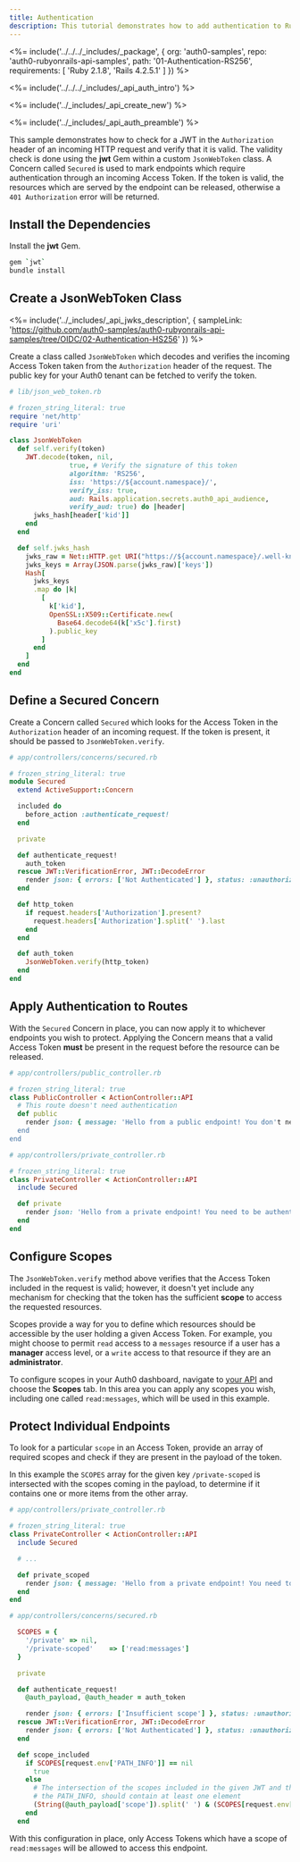 ```yaml
---
title: Authentication
description: This tutorial demonstrates how to add authentication to Ruby on Rails API
---
```


<%= include('../../../_includes/_package', {
  org: 'auth0-samples',
  repo: 'auth0-rubyonrails-api-samples',
  path: '01-Authentication-RS256',
  requirements: [
    'Ruby 2.1.8',
    'Rails 4.2.5.1'
  ]
}) %>

<%= include('../../../_includes/_api_auth_intro') %>

<%= include('../_includes/_api_create_new') %>

<%= include('../_includes/_api_auth_preamble') %>

This sample demonstrates how to check for a JWT in the `Authorization` header of an incoming HTTP request and verify that it is valid. The validity check is done using the **jwt** Gem within a custom `JsonWebToken` class. A Concern called `Secured` is used to mark endpoints which require authentication through an incoming Access Token. If the token is valid, the resources which are served by the endpoint can be released, otherwise a `401 Authorization` error will be returned.

## Install the Dependencies

Install the **jwt** Gem.

```bash
gem `jwt`
bundle install
```

## Create a JsonWebToken Class

<%= include('../_includes/_api_jwks_description', { sampleLink: 'https://github.com/auth0-samples/auth0-rubyonrails-api-samples/tree/OIDC/02-Authentication-HS256' }) %>

Create a class called `JsonWebToken` which decodes and verifies the incoming Access Token taken from the `Authorization` header of the request. The public key for your Auth0 tenant can be fetched to verify the token.

```rb
# lib/json_web_token.rb

# frozen_string_literal: true
require 'net/http'
require 'uri'

class JsonWebToken
  def self.verify(token)
    JWT.decode(token, nil,
               true, # Verify the signature of this token
               algorithm: 'RS256',
               iss: 'https://${account.namespace}/',
               verify_iss: true,
               aud: Rails.application.secrets.auth0_api_audience,
               verify_aud: true) do |header|
      jwks_hash[header['kid']]
    end
  end

  def self.jwks_hash
    jwks_raw = Net::HTTP.get URI("https://${account.namespace}/.well-known/jwks.json")
    jwks_keys = Array(JSON.parse(jwks_raw)['keys'])
    Hash[
      jwks_keys
      .map do |k|
        [
          k['kid'],
          OpenSSL::X509::Certificate.new(
            Base64.decode64(k['x5c'].first)
          ).public_key
        ]
      end
    ]
  end
end
```

## Define a Secured Concern

Create a Concern called `Secured` which looks for the Access Token in the `Authorization` header of an incoming request. If the token is present, it should be passed to `JsonWebToken.verify`.

```rb
# app/controllers/concerns/secured.rb

# frozen_string_literal: true
module Secured
  extend ActiveSupport::Concern

  included do
    before_action :authenticate_request!
  end

  private

  def authenticate_request!
    auth_token
  rescue JWT::VerificationError, JWT::DecodeError
    render json: { errors: ['Not Authenticated'] }, status: :unauthorized
  end

  def http_token
    if request.headers['Authorization'].present?
      request.headers['Authorization'].split(' ').last
    end
  end

  def auth_token
    JsonWebToken.verify(http_token)
  end
end
```

## Apply Authentication to Routes

With the `Secured` Concern in place, you can now apply it to whichever endpoints you wish to protect. Applying the Concern means that a valid Access Token **must** be present in the request before the resource can be released.

```rb
# app/controllers/public_controller.rb

# frozen_string_literal: true
class PublicController < ActionController::API
  # This route doesn't need authentication
  def public
    render json: { message: 'Hello from a public endpoint! You don't need to be authenticated to see this.' }
  end
end
```

```rb
# app/controllers/private_controller.rb

# frozen_string_literal: true
class PrivateController < ActionController::API
  include Secured

  def private
    render json: 'Hello from a private endpoint! You need to be authenticated to see this.'
  end
end
```

## Configure Scopes

The `JsonWebToken.verify` method above verifies that the Access Token included in the request is valid; however, it doesn't yet include any mechanism for checking that the token has the sufficient **scope** to access the requested resources.

Scopes provide a way for you to define which resources should be accessible by the user holding a given Access Token. For example, you might choose to permit `read` access to a `messages` resource if a user has a **manager** access level, or a `write` access to that resource if they are an **administrator**.

To configure scopes in your Auth0 dashboard, navigate to [your API](${manage_url}/#/apis) and choose the **Scopes** tab. In this area you can apply any scopes you wish, including one called `read:messages`, which will be used in this example.

## Protect Individual Endpoints

To look for a particular `scope` in an Access Token, provide an array of required scopes and check if they are present in the payload of the token.

In this example the `SCOPES` array for the given key `/private-scoped` is intersected with the scopes coming in the payload, to determine if it contains one or more items from the other array.

```rb
# app/controllers/private_controller.rb

# frozen_string_literal: true
class PrivateController < ActionController::API
  include Secured

  # ...

  def private_scoped
    render json: { message: 'Hello from a private endpoint! You need to be authenticated and have a scope of read:messages to see this.' }
  end
end
```

```rb
# app/controllers/concerns/secured.rb

  SCOPES = {
    '/private' => nil,
    '/private-scoped'    => ['read:messages']
  }

  private

  def authenticate_request!
    @auth_payload, @auth_header = auth_token

    render json: { errors: ['Insufficient scope'] }, status: :unauthorized unless scope_included
  rescue JWT::VerificationError, JWT::DecodeError
    render json: { errors: ['Not Authenticated'] }, status: :unauthorized
  end

  def scope_included
    if SCOPES[request.env['PATH_INFO']] == nil
      true
    else
      # The intersection of the scopes included in the given JWT and the ones in the SCOPES hash needed to access
      # the PATH_INFO, should contain at least one element
      (String(@auth_payload['scope']).split(' ') & (SCOPES[request.env['PATH_INFO']])).any?
    end
  end
```

With this configuration in place, only Access Tokens which have a scope of `read:messages` will be allowed to access this endpoint.
